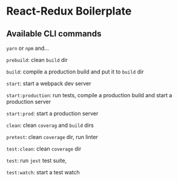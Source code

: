 # React-Redux Boilerplate

## Available CLI commands

`yarn` or `npm` and...

`prebuild`: clean `build` dir

`build`: compile a production build and put it to `build` dir

`start`: start a webpack dev server

`start:production`: run tests, compile a production build and start a production server

`start:prod`: start a production server

`clean`: clean `coverag` and `build` dirs

`pretest`: clean `coverage` dir, run linter

`test:clean`: clean `coverage` dir

`test`: run `jest` test suite,

`test:watch`: start a test watch
